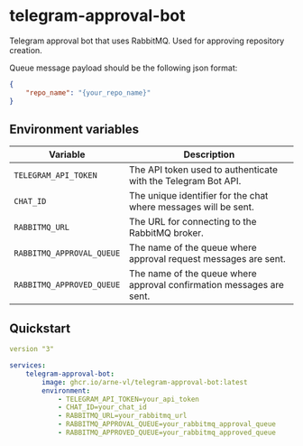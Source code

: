 # telegram-approval-bot
Telegram approval bot that uses RabbitMQ. Used for approving repository creation.

Queue message payload should be the following json format:
```json
{
    "repo_name": "{your_repo_name}"
}
```

## Environment variables
| Variable                     | Description                                                          |
|------------------------------|----------------------------------------------------------------------|
| `TELEGRAM_API_TOKEN`         | The API token used to authenticate with the Telegram Bot API.        |
| `CHAT_ID`                    | The unique identifier for the chat where messages will be sent.      |
| `RABBITMQ_URL`               | The URL for connecting to the RabbitMQ broker.                       |
| `RABBITMQ_APPROVAL_QUEUE`    | The name of the queue where approval request messages are sent.      |
| `RABBITMQ_APPROVED_QUEUE`    | The name of the queue where approval confirmation messages are sent. |

## Quickstart
```yaml
version "3"

services:
    telegram-approval-bot:
        image: ghcr.io/arne-vl/telegram-approval-bot:latest
        environment:
            - TELEGRAM_API_TOKEN=your_api_token
            - CHAT_ID=your_chat_id
            - RABBITMQ_URL=your_rabbitmq_url
            - RABBITMQ_APPROVAL_QUEUE=your_rabbitmq_approval_queue
            - RABBITMQ_APPROVED_QUEUE=your_rabbitmq_approved_queue
```
